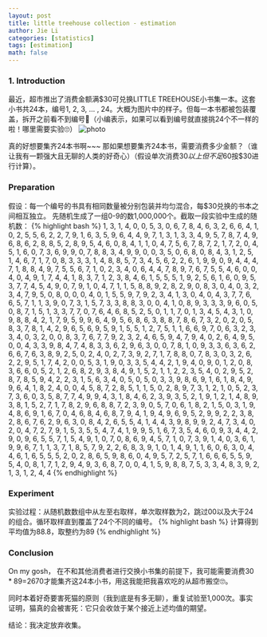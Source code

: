 ```yaml
---
layout: post
title: little treehouse collection - estimation
author: Jie Li
categories: [statistics]
tags: [estimation]
math: false
---
```


### 1. Introduction
最近，超市推出了消费金额满$30可兑换LITTLE TREEHOUSE小书集一本。这套小书共24本，编号1, 2, 3, … , 24。大概为图片中的样子。但每一本书都被包装覆盖，拆开之前看不到编号🤣（小编表示，如果可以看到编号就直接挑24个不一样的啦！哪里需要实验🙄）
![photo](https://github.com/jlli6t/jlli6t.github.io/assets/_imgs/little_treehouse.png "little treehouse books")

真的好想要集齐24本书啊~~~
那如果想要集齐24本书，需要消费多少金额？（谁让我有一颗强大且无聊的人类的好奇心）（假设单次消费$30以上但不足$60按$30进行计算）。

### Preparation
假设：每一个编号的书具有相同数量被分别包装并均匀混合，每$30兑换的书本之间相互独立。
先随机生成了一组0-9的数1,000,000个。截取一段实验中生成的随机数：
{% highlight bash %}
1, 3, 1, 4, 0, 0, 5, 3, 0, 6, 7, 8, 4, 6, 3, 2, 6, 6, 4, 1, 0, 2, 5, 5, 6, 2, 2, 7, 9, 1, 6, 3, 5, 9, 6, 4, 4, 9, 7, 1, 3, 1, 3, 3, 4, 9, 5, 7, 8, 7, 4, 9, 6, 8, 6, 2, 8, 8, 5, 2, 8, 9, 5, 4, 6, 0, 8, 4, 1, 1, 0, 4, 7, 5, 6, 7, 8, 7, 2, 1, 7, 2, 0, 4, 5, 1, 6, 0, 7, 3, 6, 9, 9, 0, 7, 8, 8, 3, 4, 9, 9, 0, 0, 3, 5, 0, 6, 8, 0, 8, 4, 3, 1, 2, 5, 1, 4, 6, 7, 1, 7, 0, 8, 3, 3, 3, 1, 4, 8, 8, 5, 7, 3, 4, 5, 6, 2, 2, 6, 1, 9, 9, 0, 9, 4, 4, 4, 7, 1, 8, 8, 4, 9, 7, 5, 5, 6, 7, 1, 0, 2, 3, 4, 0, 6, 4, 4, 7, 8, 9, 7, 6, 7, 5, 5, 4, 6, 0, 0, 4, 0, 4, 9, 1, 7, 4, 4, 1, 8, 3, 7, 1, 2, 3, 8, 4, 6, 1, 5, 5, 5, 1, 9, 2, 5, 6, 1, 6, 0, 9, 5, 3, 7, 7, 4, 5, 4, 9, 0, 7, 9, 1, 0, 4, 7, 1, 1, 5, 8, 8, 9, 2, 8, 2, 9, 0, 8, 3, 0, 4, 0, 3, 2, 3, 4, 7, 9, 5, 0, 8, 0, 0, 0, 4, 0, 1, 5, 5, 9, 7, 9, 2, 3, 4, 1, 3, 0, 4, 0, 4, 3, 7, 7, 6, 6, 5, 7, 1, 1, 3, 9, 0, 7, 3, 1, 5, 7, 3, 3, 8, 8, 3, 0, 0, 4, 1, 0, 8, 9, 3, 3, 3, 9, 6, 0, 5, 0, 8, 7, 1, 5, 1, 3, 3, 7, 7, 0, 7, 6, 4, 6, 8, 5, 2, 5, 0, 1, 1, 7, 0, 1, 3, 4, 5, 4, 3, 1, 0, 9, 8, 8, 4, 2, 1, 7, 9, 5, 9, 9, 6, 4, 9, 5, 6, 8, 6, 3, 8, 8, 7, 8, 6, 7, 3, 2, 0, 2, 0, 5, 8, 3, 7, 8, 1, 4, 2, 9, 6, 5, 6, 9, 5, 9, 1, 5, 5, 1, 2, 7, 5, 1, 1, 6, 6, 9, 7, 0, 6, 3, 2, 3, 3, 4, 0, 3, 2, 0, 0, 8, 3, 7, 6, 7, 7, 9, 2, 3, 2, 4, 6, 5, 9, 4, 7, 9, 4, 0, 2, 6, 4, 9, 5, 0, 0, 4, 3, 3, 9, 8, 4, 7, 4, 8, 3, 3, 6, 2, 9, 6, 3, 0, 0, 7, 8, 1, 0, 9, 3, 3, 6, 3, 6, 2, 6, 6, 7, 6, 3, 8, 9, 2, 5, 0, 2, 4, 0, 2, 7, 3, 9, 2, 7, 1, 7, 8, 8, 0, 7, 8, 3, 0, 3, 2, 6, 2, 2, 9, 5, 1, 7, 4, 2, 0, 0, 5, 3, 1, 9, 0, 3, 3, 5, 4, 4, 2, 1, 9, 4, 0, 9, 0, 1, 2, 0, 8, 3, 6, 6, 0, 5, 2, 1, 2, 6, 8, 2, 9, 3, 8, 4, 9, 1, 5, 2, 1, 1, 2, 2, 3, 5, 4, 0, 2, 9, 5, 2, 8, 7, 8, 5, 9, 4, 2, 2, 3, 1, 5, 6, 3, 4, 0, 5, 0, 5, 0, 3, 3, 9, 8, 6, 9, 1, 6, 1, 8, 4, 9, 9, 6, 4, 1, 8, 2, 4, 0, 0, 4, 5, 8, 7, 2, 8, 5, 1, 1, 5, 0, 2, 8, 9, 7, 3, 1, 2, 1, 0, 5, 2, 3, 7, 3, 6, 0, 3, 5, 8, 7, 7, 4, 9, 9, 4, 3, 1, 8, 4, 6, 2, 3, 9, 3, 5, 2, 1, 9, 1, 2, 1, 4, 8, 9, 3, 8, 1, 5, 2, 7, 1, 7, 8, 2, 9, 6, 8, 8, 7, 2, 3, 9, 0, 5, 7, 0, 6, 1, 8, 2, 1, 5, 0, 3, 1, 9, 4, 8, 6, 9, 1, 6, 7, 0, 4, 6, 8, 4, 6, 8, 7, 9, 4, 1, 9, 4, 9, 6, 9, 5, 2, 9, 9, 2, 2, 3, 8, 2, 8, 6, 7, 6, 2, 9, 6, 3, 0, 8, 4, 2, 6, 5, 5, 4, 1, 4, 4, 3, 9, 8, 9, 9, 2, 4, 7, 3, 4, 0, 2, 0, 4, 7, 2, 7, 9, 1, 5, 3, 5, 5, 4, 7, 4, 1, 9, 9, 5, 1, 6, 7, 3, 5, 4, 6, 0, 9, 3, 4, 4, 2, 9, 0, 9, 6, 5, 5, 7, 1, 5, 4, 9, 1, 0, 7, 0, 8, 6, 9, 4, 5, 7, 1, 0, 7, 3, 9, 1, 4, 0, 3, 6, 1, 9, 9, 6, 7, 1, 1, 3, 7, 1, 8, 5, 7, 9, 2, 2, 6, 8, 3, 9, 1, 0, 1, 4, 9, 1, 1, 6, 0, 6, 3, 0, 4, 4, 6, 1, 6, 5, 5, 5, 2, 0, 2, 8, 6, 5, 9, 8, 6, 0, 4, 9, 5, 7, 2, 5, 7, 1, 6, 6, 6, 5, 5, 9, 5, 4, 0, 8, 1, 7, 1, 2, 9, 4, 9, 3, 6, 8, 7, 0, 0, 4, 1, 5, 9, 8, 8, 7, 5, 3, 3, 4, 8, 3, 9, 2, 1, 3, 1, 2, 4, 4
{% endhighlight %}

### Experiment
实验过程：从随机数数组中从左至右取样，单次取样数为2，跳过00以及大于24的组合。循环取样直到覆盖了24个不同的编号。
{% highlight bash %}
计算得到平均值为88.8，取整约为89
{% endhighlight %}

### Conclusion
On my gosh， 在不和其他消费者进行交换小书集的前提下，我可能需要消费$30*89=$2670才能集齐这24本小书，用这我能把我喜欢吃的从超市搬空🙄。

同时本着好奇要害死猫的原则（我到底是有多无聊），重复试验至1,000次。事实证明，猫真的会被害死：它只会收敛于某个接近上述均值的期望。

结论：我决定放弃收集。
